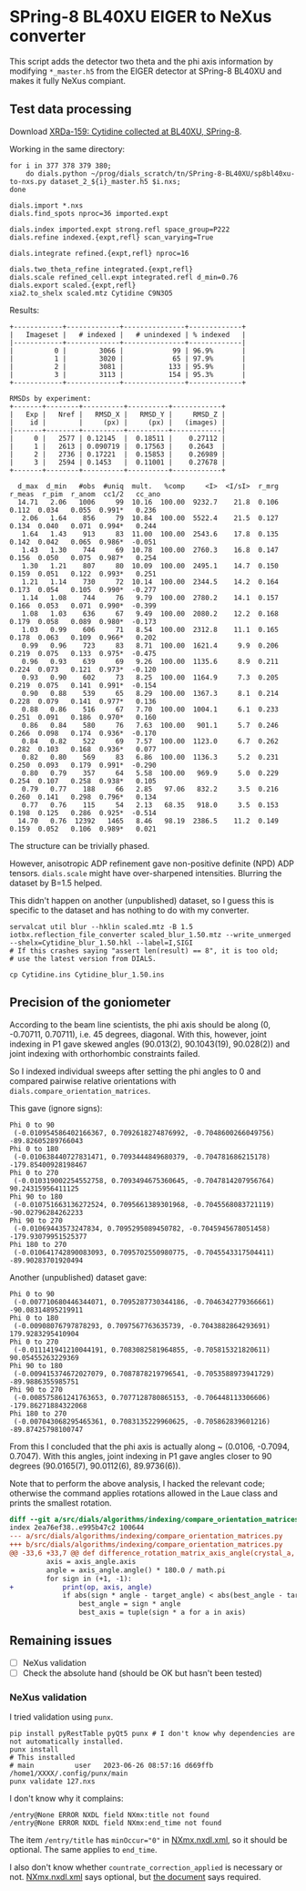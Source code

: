 # SPring-8 BL40XU EIGER to NeXus converter

This script adds the detector two theta and the phi axis information by modifying `*_master.h5` from the
EIGER detector at SPring-8 BL40XU and makes it fully NeXus compiant.

## Test data processing

Download [XRDa-159: Cytidine collected at BL40XU, SPring-8](https://xrda.pdbj.org/entry/159).

Working in the same directory:

```
for i in 377 378 379 380;
    do dials.python ~/prog/dials_scratch/tn/SPring-8-BL40XU/sp8bl40xu-to-nxs.py dataset_2_${i}_master.h5 $i.nxs;
done

dials.import *.nxs
dials.find_spots nproc=36 imported.expt

dials.index imported.expt strong.refl space_group=P222
dials.refine indexed.{expt,refl} scan_varying=True

dials.integrate refined.{expt,refl} nproc=16

dials.two_theta_refine integrated.{expt,refl}
dials.scale refined_cell.expt integrated.refl d_min=0.76
dials.export scaled.{expt,refl}
xia2.to_shelx scaled.mtz Cytidine C9N3O5
```

Results:
```
+------------+-------------+---------------+-------------+
|   Imageset |   # indexed |   # unindexed | % indexed   |
|------------+-------------+---------------+-------------|
|          0 |        3066 |            99 | 96.9%       |
|          1 |        3020 |            65 | 97.9%       |
|          2 |        3081 |           133 | 95.9%       |
|          3 |        3113 |           154 | 95.3%       |
+------------+-------------+---------------+-------------+

RMSDs by experiment:
+-------+--------+----------+----------+------------+
|   Exp |   Nref |   RMSD_X |   RMSD_Y |     RMSD_Z |
|    id |        |     (px) |     (px) |   (images) |
|-------+--------+----------+----------+------------|
|     0 |   2577 | 0.12145  |  0.18511 |    0.27112 |
|     1 |   2613 | 0.090719 |  0.17563 |    0.2643  |
|     2 |   2736 | 0.17221  |  0.15853 |    0.26989 |
|     3 |   2594 | 0.1453   |  0.11001 |    0.27678 |
+-------+--------+----------+----------+------------+

  d_max  d_min   #obs  #uniq  mult.   %comp     <I>  <I/sI>  r_mrg  r_meas  r_pim  r_anom  cc1/2   cc_ano
  14.71   2.06   1006     99  10.16  100.00  9232.7    21.8  0.106   0.112  0.034   0.055  0.991*   0.236
   2.06   1.64    856     79  10.84  100.00  5522.4    21.5  0.127   0.134  0.040   0.071  0.994*   0.244
   1.64   1.43    913     83  11.00  100.00  2543.6    17.8  0.135   0.142  0.042   0.065  0.986*  -0.051
   1.43   1.30    744     69  10.78  100.00  2760.3    16.8  0.147   0.156  0.050   0.075  0.987*   0.254
   1.30   1.21    807     80  10.09  100.00  2495.1    14.7  0.150   0.159  0.051   0.122  0.993*   0.251
   1.21   1.14    730     72  10.14  100.00  2344.5    14.2  0.164   0.173  0.054   0.105  0.990*  -0.277
   1.14   1.08    744     76   9.79  100.00  2780.2    14.1  0.157   0.166  0.053   0.071  0.990*  -0.399
   1.08   1.03    636     67   9.49  100.00  2080.2    12.2  0.168   0.179  0.058   0.089  0.980*  -0.173
   1.03   0.99    606     71   8.54  100.00  2312.8    11.1  0.165   0.178  0.063   0.109  0.966*   0.202
   0.99   0.96    723     83   8.71  100.00  1621.4     9.9  0.206   0.219  0.075   0.133  0.975*  -0.475
   0.96   0.93    639     69   9.26  100.00  1135.6     8.9  0.211   0.224  0.073   0.121  0.973*  -0.120
   0.93   0.90    602     73   8.25  100.00  1164.9     7.3  0.205   0.219  0.075   0.141  0.991*  -0.154
   0.90   0.88    539     65   8.29  100.00  1367.3     8.1  0.214   0.228  0.079   0.141  0.977*   0.136
   0.88   0.86    516     67   7.70  100.00  1004.1     6.1  0.233   0.251  0.091   0.186  0.970*   0.160
   0.86   0.84    580     76   7.63  100.00   901.1     5.7  0.246   0.266  0.098   0.174  0.936*  -0.170
   0.84   0.82    522     69   7.57  100.00  1123.0     6.7  0.262   0.282  0.103   0.168  0.936*   0.077
   0.82   0.80    569     83   6.86  100.00  1136.3     5.2  0.231   0.250  0.093   0.179  0.991*  -0.290
   0.80   0.79    357     64   5.58  100.00   969.9     5.0  0.229   0.254  0.107   0.258  0.938*   0.105
   0.79   0.77    188     66   2.85   97.06   832.2     3.5  0.216   0.260  0.141   0.298  0.796*   0.134
   0.77   0.76    115     54   2.13   68.35   918.0     3.5  0.153   0.198  0.125   0.286  0.925*  -0.514
  14.70   0.76  12392   1465   8.46   98.19  2386.5    11.2  0.149   0.159  0.052   0.106  0.989*   0.021
```

The structure can be trivially phased.

However, anisotropic ADP refinement gave non-positive definite (NPD) ADP tensors.
`dials.scale` might have over-sharpened intensities.
Blurring the dataset by B=1.5 helped.

This didn't happen on another (unpublished) dataset, so I guess this is specific to the dataset and
has nothing to do with my converter.

```
servalcat util blur --hklin scaled.mtz -B 1.5
iotbx.reflection_file_converter scaled_blur_1.50.mtz --write_unmerged --shelx=Cytidine_blur_1.50.hkl --label=I,SIGI
# If this crashes saying "assert len(result) == 8", it is too old;
# use the latest version from DIALS.

cp Cytidine.ins Cytidine_blur_1.50.ins
```

## Precision of the goniometer

According to the beam line scientists, the phi axis should be along
(0, -0.70711, 0.70711), i.e. 45 degrees, diagonal.
With this, however, joint indexing in P1 gave skewed angles (90.013(2), 90.1043(19), 90.028(2))
and joint indexing with orthorhombic constraints failed.

So I indexed individual sweeps after setting the phi angles to 0 and compared pairwise
relative orientations with `dials.compare_orientation_matrices`.

This gave (ignore signs):
```
Phi 0 to 90
 (-0.010954586402166367, 0.7092618274876992, -0.7048600266049756) -89.82605289766043
Phi 0 to 180
 (-0.010638440727831471, 0.7093444849680379, -0.704781686215178) -179.85400928198467
Phi 0 to 270
 (-0.010319002254552758, 0.7093494675360645, -0.7047814207956764) 90.24315956411125
Phi 90 to 180
 (-0.010751663136272524, 0.7095661389301968, -0.7045568083721119)  -90.02796284262233
Phi 90 to 270
 (-0.01069443573247834, 0.7095295089450782, -0.7045945678051458) -179.93079951525377
Phi 180 to 270
 (-0.010641742890083093, 0.7095702550980775, -0.7045543317504411) -89.90283701920494
```

Another (unpublished) dataset gave:
```
Phi 0 to 90
 (-0.007710680446344071, 0.7095287730344186, -0.7046342779366661) -90.08314895219911
Phi 0 to 180
 (-0.00908076797878293, 0.7097567763635739, -0.7043882864293691) 179.9283295410904
Phi 0 to 270
 (-0.011141941210044191, 0.7083082581964855, -0.705815321820611) 90.05455263229369
Phi 90 to 180
 (-0.009415374672027079, 0.7087878219796541, -0.7053588973941729) -89.9886355985751
Phi 90 to 270
 (-0.008575861241763653, 0.7077128780865153, -0.706448113306606) -179.86271884322068
Phi 180 to 270
 (-0.007043068295465361, 0.7083135229960625, -0.705862839601216) -89.87425798100747
```

From this I concluded that the phi axis is actually along ~ (0.0106, -0.7094, 0.7047).
With this angles, joint indexing in P1 gave angles closer to 90 degrees (90.0165(7), 90.0112(6), 89.9736(6)).

Note that to perform the above analysis, I hacked the relevant code;
otherwise the command applies rotations allowed in the Laue class and
prints the smallest rotation.

```diff
diff --git a/src/dials/algorithms/indexing/compare_orientation_matrices.py b/src/dials/algorithms/indexing/compare_orientation_matrices.py
index 2ea76ef38..e995b47c2 100644
--- a/src/dials/algorithms/indexing/compare_orientation_matrices.py
+++ b/src/dials/algorithms/indexing/compare_orientation_matrices.py
@@ -33,6 +33,7 @@ def difference_rotation_matrix_axis_angle(crystal_a, crystal_b, target_angle=0):
         axis = axis_angle.axis
         angle = axis_angle.angle() * 180.0 / math.pi
         for sign in (+1, -1):
+            print(op, axis, angle)
             if abs(sign * angle - target_angle) < abs(best_angle - target_angle):
                 best_angle = sign * angle
                 best_axis = tuple(sign * a for a in axis)
```

## Remaining issues

- [ ] NeXus validation
- [ ] Check the absolute hand (should be OK but hasn't been tested)

### NeXus validation

I tried validation using `punx`.

```
pip install pyRestTable pyQt5 punx # I don't know why dependencies are not automatically installed.
punx install
# This installed
# main          user   2023-06-26 08:57:16 d669ffb /home1/XXXX/.config/punx/main
punx validate 127.nxs
```

I don't know why it complains:
```
/entry@None ERROR NXDL field NXmx:title not found 
/entry@None ERROR NXDL field NXmx:end_time not found 
```

The item `/entry/title` has `minOccur="0"` in [NXmx.nxdl.xml](https://github.com/nexusformat/definitions/blob/d669ffb4/applications/NXmx.nxdl.xml#L89),
so it should be optional. The same applies to `end_time`.

I also don't know whether `countrate_correction_applied` is necessary or not.
[NXmx.nxdl.xml](https://github.com/nexusformat/definitions/blob/d669ffb4/applications/NXmx.nxdl.xml#628)
says optional, but [the document](https://manual.nexusformat.org/classes/applications/NXmx.html) says required.

